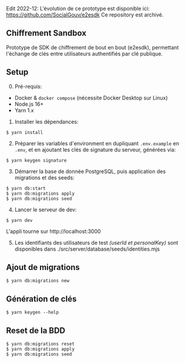 Edit 2022-12: L'évolution de ce prototype est disponible ici: https://github.com/SocialGouv/e2esdk
Ce repository est archivé.

## Chiffrement Sandbox

Prototype de SDK de chiffrement de bout en bout (e2esdk), permettant l'échange
de clés entre utilisateurs authentifiés par clé publique.

## Setup

0. Pré-requis:

- Docker & `docker compose` (nécessite Docker Desktop sur Linux)
- Node.js 16+
- Yarn 1.x

1. Installer les dépendances:

```shell
$ yarn install
```

2. Préparer les variables d'environment en dupliquant `.env.example` en `.env`,
   et en ajoutant les clés de signature du serveur, générées via:

```shell
$ yarn keygen signature
```

3. Démarrer la base de donnée PostgreSQL, puis application des migrations
   et des seeds:

```shell
$ yarn db:start
$ yarn db:migrations apply
$ yarn db:migrations seed
```

4. Lancer le serveur de dev:

```shell
$ yarn dev
```

L'appli tourne sur http://localhost:3000

5. Les identifiants des utilisateurs de test _(userId et personalKey)_
   sont disponibles dans ./src/server/database/seeds/identities.mjs

## Ajout de migrations

```shell
$ yarn db:migrations new
```

## Génération de clés

```shell
$ yarn keygen --help
```

## Reset de la BDD

```shell
$ yarn db:migrations reset
$ yarn db:migrations apply
$ yarn db:migrations seed
```
